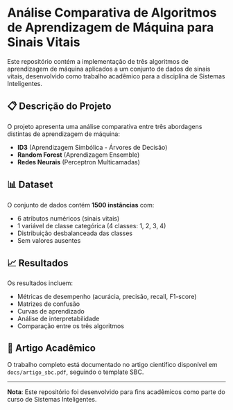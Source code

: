 # Análise Comparativa de Algoritmos de Aprendizagem de Máquina para Sinais Vitais

Este repositório contém a implementação de três algoritmos de aprendizagem de máquina aplicados a um conjunto de dados de sinais vitais, desenvolvido como trabalho acadêmico para a disciplina de Sistemas Inteligentes.

## 📋 Descrição do Projeto

O projeto apresenta uma análise comparativa entre três abordagens distintas de aprendizagem de máquina:

- **ID3** (Aprendizagem Simbólica - Árvores de Decisão)
- **Random Forest** (Aprendizagem Ensemble)
- **Redes Neurais** (Perceptron Multicamadas)

## 📊 Dataset

O conjunto de dados contém **1500 instâncias** com:
- 6 atributos numéricos (sinais vitais)
- 1 variável de classe categórica (4 classes: 1, 2, 3, 4)
- Distribuição desbalanceada das classes
- Sem valores ausentes

## 📈 Resultados

Os resultados incluem:
- Métricas de desempenho (acurácia, precisão, recall, F1-score)
- Matrizes de confusão
- Curvas de aprendizado
- Análise de interpretabilidade
- Comparação entre os três algoritmos

## 📝 Artigo Acadêmico

O trabalho completo está documentado no artigo científico disponível em `docs/artigo_sbc.pdf`, seguindo o template SBC.

---

**Nota**: Este repositório foi desenvolvido para fins acadêmicos como parte do curso de Sistemas Inteligentes.
